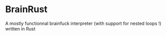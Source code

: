# BrainRust
A mostly functionnal brainfuck interpreter (with support for nested loops !) written in Rust
